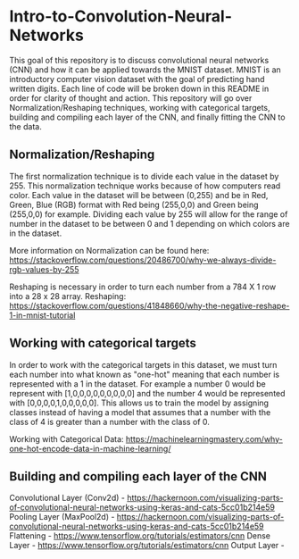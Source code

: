 # Intro-to-Convolution-Neural-Networks

This goal of this repository is to discuss convolutional neural networks (CNN) and how it can be applied towards the MNIST dataset. MNIST is an introductory computer vision dataset with the goal of predicting hand written digits. Each line of code will be broken down in this README in order for clarity of thought and action. This repository will go over Normalization/Reshaping techniques, working with categorical targets, building and compiling each layer of the CNN, and finally fitting the CNN to the data.

## Normalization/Reshaping
The first normalization technique is to divide each value in the dataset by 255. This normalization technique works because of how computers read color. Each value in the dataset will be between (0,255) and be in Red, Green, Blue (RGB) format with Red being (255,0,0) and Green being (255,0,0) for example. Dividing each value by 255 will allow for the range of number in the dataset to be between 0 and 1 depending on which colors are in the dataset. 

More information on Normalization can be found here: https://stackoverflow.com/questions/20486700/why-we-always-divide-rgb-values-by-255

Reshaping is necessary in order to turn each number from a 784 X 1 row into a 28 x 28 array. 
Reshaping: https://stackoverflow.com/questions/41848660/why-the-negative-reshape-1-in-mnist-tutorial

## Working with categorical targets
In order to work with the categorical targets in this dataset, we must turn each number into what known as "one-hot" meaning that each number is represented with a 1 in the dataset. For example a number 0 would be represent with [1,0,0,0,0,0,0,0,0,0] and the number 4 would be represented with [0,0,0,0,1,0,0,0,0,0]. This allows us to train the model by assigning classes instead of having a model that assumes that a number with the class of 4 is greater than a number with the class of 0.

Working with Categorical Data: https://machinelearningmastery.com/why-one-hot-encode-data-in-machine-learning/

## Building and compiling each layer of the CNN
Convolutional Layer (Conv2d) - https://hackernoon.com/visualizing-parts-of-convolutional-neural-networks-using-keras-and-cats-5cc01b214e59
Pooling Layer (MaxPool2d) - https://hackernoon.com/visualizing-parts-of-convolutional-neural-networks-using-keras-and-cats-5cc01b214e59
Flattening - https://www.tensorflow.org/tutorials/estimators/cnn
Dense Layer - https://www.tensorflow.org/tutorials/estimators/cnn
Output Layer - 
